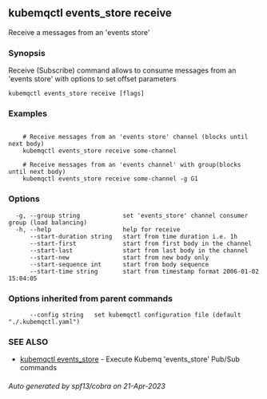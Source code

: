 ## kubemqctl events_store receive

Receive a messages from an 'events store'

### Synopsis

Receive (Subscribe) command allows to consume messages from an 'events store' with options to set offset parameters

```
kubemqctl events_store receive [flags]
```

### Examples

```

	# Receive messages from an 'events store' channel (blocks until next body)
	kubemqctl events_store receive some-channel

	# Receive messages from an 'events channel' with group(blocks until next body)
	kubemqctl events_store receive some-channel -g G1

```

### Options

```
  -g, --group string            set 'events_store' channel consumer group (load balancing)
  -h, --help                    help for receive
      --start-duration string   start from time duration i.e. 1h
      --start-first             start from first body in the channel
      --start-last              start from last body in the channel
      --start-new               start from new body only
      --start-sequence int      start from body sequence
      --start-time string       start from timestamp format 2006-01-02 15:04:05
```

### Options inherited from parent commands

```
      --config string   set kubemqctl configuration file (default "./.kubemqctl.yaml")
```

### SEE ALSO

* [kubemqctl events_store](kubemqctl_events_store.md)	 - Execute Kubemq 'events_store' Pub/Sub commands

###### Auto generated by spf13/cobra on 21-Apr-2023
